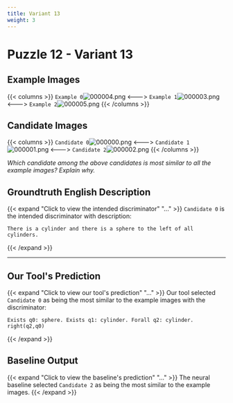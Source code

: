 ```yaml
---
title: Variant 13
weight: 3
---
```


# Puzzle 12 - Variant 13

## Example Images
{{< columns >}}
`Example 0`![000004.png](/clevr-variants/aphaeresis/fovariant-13/render/images/CLEVR_val_000004.png)
<--->
`Example 1`![000003.png](/clevr-variants/aphaeresis/fovariant-13/render/images/CLEVR_val_000003.png)
<--->
`Example 2`![000005.png](/clevr-variants/aphaeresis/fovariant-13/render/images/CLEVR_val_000005.png)
{{< /columns >}}

## Candidate Images
{{< columns >}}
`Candidate 0`![000000.png](/clevr-variants/aphaeresis/fovariant-13/render/images/CLEVR_val_000000.png)
<--->
`Candidate 1`![000001.png](/clevr-variants/aphaeresis/fovariant-13/render/images/CLEVR_val_000001.png)
<--->
`Candidate 2`![000002.png](/clevr-variants/aphaeresis/fovariant-13/render/images/CLEVR_val_000002.png)
{{< /columns >}}

*Which candidate among the above candidates is most similar to all the example images? Explain why.*

## Groundtruth English Description

{{< expand "Click to view the intended discriminator" "..." >}}
`Candidate 0` is the intended discriminator with description:
```plaintext 
There is a cylinder and there is a sphere to the left of all cylinders.
```
{{< /expand >}}

---



## Our Tool's Prediction

{{< expand "Click to view our tool's prediction" "..." >}}
Our tool selected `Candidate 0` as being the most similar to the example images with the discriminator:
```plaintext
Exists q0: sphere. Exists q1: cylinder. Forall q2: cylinder. right(q2,q0)
```
{{< /expand >}}



## Baseline Output

{{< expand "Click to view the baseline's prediction" "..." >}}
The neural baseline selected `Candidate 2` as being the most similar to the example images.
{{< /expand >}}

